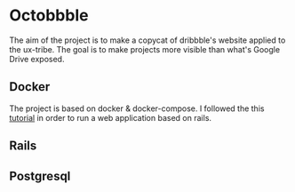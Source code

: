 # Octobbble

The aim of the project is to make a copycat of dribbble's website applied to the ux-tribe. The goal is to make projects more visible than what's Google Drive exposed.

## Docker
The project is based on docker & docker-compose. I followed the this [tutorial](https://medium.com/firehydrant-io/developing-a-ruby-on-rails-app-with-docker-compose-d75b20334634)
in order to run a web application based on rails.

## Rails

## Postgresql
